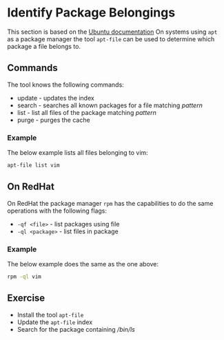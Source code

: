 # Identify Package Belongings
This section is based on the [Ubuntu documentation](https://wiki.ubuntuusers.de/apt-file/)
On systems using `apt` as a package manager the tool `apt-file` can be used to determine which package a file belongs to.

## Commands
The tool knows the following commands:

- update - updates the index
- search <pattern> - searches all known packages for a file matching *pattern*
- list <pattern> - list all files of the package matching *pattern*
- purge - purges the cache

### Example
The below example lists all files belonging to vim: 

``` bash
apt-file list vim
```

## On RedHat
On RedHat the package manager `rpm` has the capabilities to do the same operations with the following flags:

- `-qf <file>` - list packages using file
- `-ql <package>` - list files in package

### Example
The below example does the same as the one above:

``` bash
rpm -ql vim
```

## Exercise
- Install the tool `apt-file`
- Update the `apt-file` index
- Search for the package containing */bin/ls*
